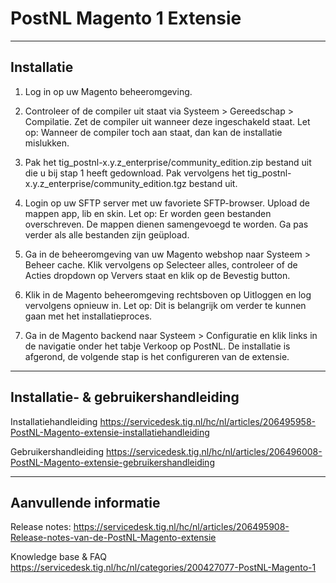 # PostNL Magento 1 Extensie

---

## Installatie

1. Log in op uw Magento beheeromgeving.
 

2. Controleer of de compiler uit staat via  Systeem >  Gereedschap >  Compilatie. Zet de compiler uit wanneer deze ingeschakeld staat.
Let op: Wanneer de compiler toch aan staat, dan kan de installatie mislukken.

3. Pak het tig_postnl-x.y.z_enterprise/community_edition.zip bestand uit die u bij stap 1 heeft gedownload. Pak vervolgens het tig_postnl-x.y.z_enterprise/community_edition.tgz bestand uit.

4. Login op uw SFTP server met uw favoriete SFTP-browser. Upload de mappen app, lib en skin.
Let op:  Er worden geen bestanden overschreven. De mappen dienen samengevoegd te worden. Ga pas verder als alle bestanden zijn geüpload.

5. Ga in de beheeromgeving van uw Magento webshop naar  Systeem >  Beheer cache. Klik vervolgens op  Selecteer alles, controleer of de  Acties dropdown op  Ververs staat en klik op de  Bevestig button.

6. Klik in de Magento beheeromgeving rechtsboven op  Uitloggen en log vervolgens opnieuw in.  Let op:  Dit is belangrijk om verder te kunnen gaan met het installatieproces.
 
7. Ga in de Magento backend naar  Systeem >  Configuratie en klik links in de navigatie onder het tabje  Verkoop op  PostNL.
De installatie is afgerond, de volgende stap is het configureren van de extensie.

---

## Installatie- & gebruikershandleiding

Installatiehandleiding
https://servicedesk.tig.nl/hc/nl/articles/206495958-PostNL-Magento-extensie-installatiehandleiding

Gebruikershandleiding
https://servicedesk.tig.nl/hc/nl/articles/206496008-PostNL-Magento-extensie-gebruikershandleiding

---

## Aanvullende informatie

Release notes:
https://servicedesk.tig.nl/hc/nl/articles/206495908-Release-notes-van-de-PostNL-Magento-extensie

Knowledge base & FAQ
https://servicedesk.tig.nl/hc/nl/categories/200427077-PostNL-Magento-1

